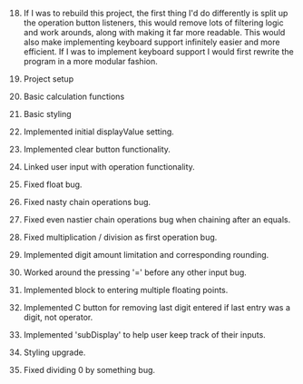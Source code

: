 18. If I was to rebuild this project, the first thing I'd do differently is split up the operation button listeners, this would remove lots of filtering logic and work arounds, along with making it far more readable. This would also make implementing keyboard support infinitely easier and more efficient. If I was to implement keyboard support I would first rewrite the program in a more modular fashion. 

1. Project setup
2. Basic calculation functions
3. Basic styling
4. Implemented initial displayValue setting.
5. Implemented clear button functionality.
6. Linked user input with operation functionality. 
7. Fixed float bug.
8. Fixed nasty chain operations bug.
9. Fixed even nastier chain operations bug when chaining after an equals.
10. Fixed multiplication / division as first operation bug. 
11. Implemented digit amount limitation and corresponding rounding. 
12. Worked around the pressing '=' before any other input bug.
13. Implemented block to entering multiple floating points.
14. Implemented C button for removing last digit entered if last entry was a digit, not operator. 
15. Implemented 'subDisplay' to help user keep track of their inputs.
16. Styling upgrade.
17. Fixed dividing 0 by something bug.